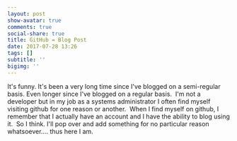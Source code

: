 ```yaml
---
layout: post
show-avatar: true
comments: true
social-share: true
title: GitHub = Blog Post
date: 2017-07-28 13:26
tags: []
subtitle: ''
bigimg: ''
---
```



It's funny. It's been a very long time since I've blogged on a semi-regular basis. Even longer since I've blogged on a regular basis.  I'm not a developer but in my job as a systems  administrator I often find myself visiting github for one reason or another.  When I find myself on github, I remember that I actually have an account and I have the ability to blog using it.  So I think. I'll pop over and add something for no particular reason whatsoever.... thus here I am.